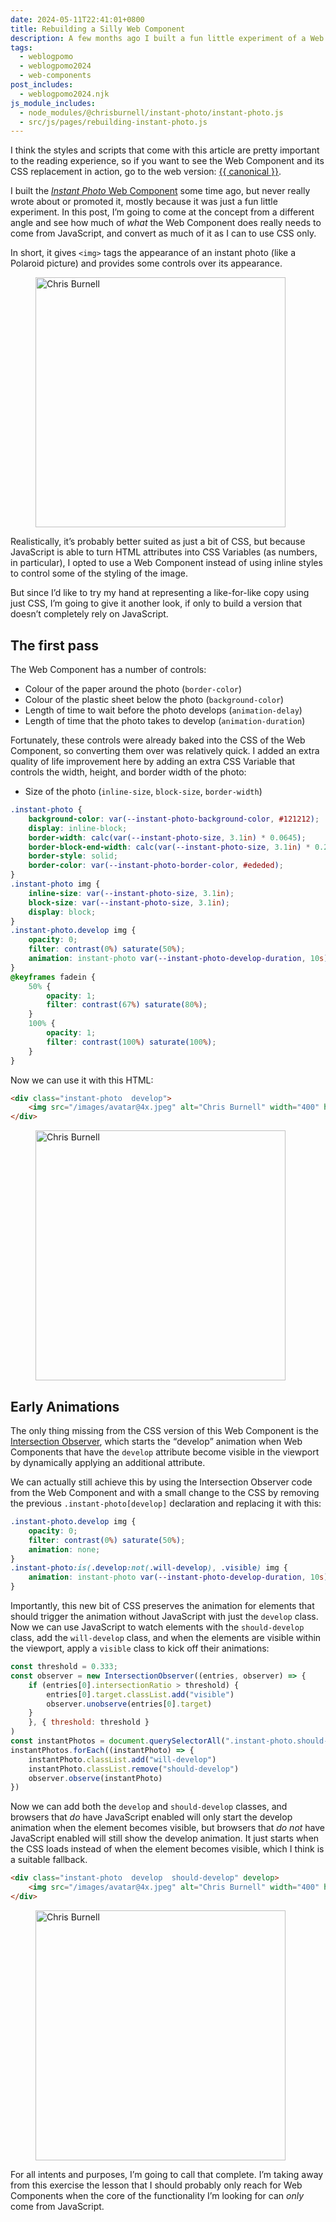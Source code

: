 ```yaml
---
date: 2024-05-11T22:41:01+0800
title: Rebuilding a Silly Web Component
description: A few months ago I built a fun little experiment of a Web Component, but in today’s post, I’m going to try building it using just CSS.
tags:
  - weblogpomo
  - weblogpomo2024
  - web-components
post_includes:
  - weblogpomo2024.njk
js_module_includes:
  - node_modules/@chrisburnell/instant-photo/instant-photo.js
  - src/js/pages/rebuilding-instant-photo.js
---
```


<aside class="rss-only"><p>I think the styles and scripts that come with this article are pretty important to the reading experience, so if you want to see the Web Component and its CSS replacement in action, go to the web version: <a href="{{ canonical }}">{{ canonical }}</a>.</p></aside>

I built the [*Instant Photo* Web Component](/instant-photo/) some time ago, but never really wrote about or promoted it, mostly because it was just a fun little experiment. In this post, I’m going to come at the concept from a different angle and see how much of *what* the Web Component does really needs to come from JavaScript, and convert as much of it as I can to use CSS only.

In short, it gives `<img>` tags the appearance of an instant photo (like a Polaroid picture) and provides some controls over its appearance.

<figure>
    <instant-photo develop>
        <img src="/images/avatar@4x.jpeg" alt="Chris Burnell" class=" [ canada ] " width="400" height="400">
    </instant-photo>
</figure>

Realistically, it’s probably better suited as just a bit of CSS, but because JavaScript is able to turn HTML attributes into CSS Variables (as numbers, in particular), I opted to use a Web Component instead of using inline styles to control some of the styling of the image.

But since I’d like to try my hand at representing a like-for-like copy using just CSS, I’m going to give it another look, if only to build a version that doesn’t completely rely on JavaScript.

## The first pass

The Web Component has a number of controls:

- Colour of the paper around the photo (`border-color`)
- Colour of the plastic sheet below the photo (`background-color`)
- Length of time to wait before the photo develops (`animation-delay`)
- Length of time that the photo takes to develop (`animation-duration`)

Fortunately, these controls were already baked into the CSS of the Web Component, so converting them over was relatively quick. I added an extra quality of life improvement here by adding an extra CSS Variable that controls the width, height, and border width of the photo:

- Size of the photo (`inline-size`, `block-size`, `border-width`)

```css
.instant-photo {
	background-color: var(--instant-photo-background-color, #121212);
	display: inline-block;
	border-width: calc(var(--instant-photo-size, 3.1in) * 0.0645);
	border-block-end-width: calc(var(--instant-photo-size, 3.1in) * 0.2903);
	border-style: solid;
	border-color: var(--instant-photo-border-color, #ededed);
}
.instant-photo img {
	inline-size: var(--instant-photo-size, 3.1in);
	block-size: var(--instant-photo-size, 3.1in);
	display: block;
}
.instant-photo.develop img {
	opacity: 0;
	filter: contrast(0%) saturate(50%);
	animation: instant-photo var(--instant-photo-develop-duration, 10s) linear var(--instant-photo-develop-delay, 1s) forwards;
}
@keyframes fadein {
	50% {
		opacity: 1;
		filter: contrast(67%) saturate(80%);
	}
	100% {
		opacity: 1;
		filter: contrast(100%) saturate(100%);
	}
}
```

Now we can use it with this HTML:

```html
<div class="instant-photo  develop">
	<img src="/images/avatar@4x.jpeg" alt="Chris Burnell" width="400" height="400">
</div>
```

<figure>
    <div class="instant-photo  develop">
        <img src="/images/avatar@4x.jpeg" alt="Chris Burnell" width="400" height="400">
    </div>
</figure>

## Early Animations

The only thing missing from the CSS version of this Web Component is the [Intersection Observer](https://developer.mozilla.org/en-US/docs/Web/API/IntersectionObserver/IntersectionObserver), which starts the <q>develop</q> animation when Web Components that have the `develop` attribute become visible in the viewport by dynamically applying an additional attribute.

We can actually still achieve this by using the Intersection Observer code from the Web Component and with a small change to the CSS by removing the previous `.instant-photo[develop]` declaration and replacing it with this:

```css
.instant-photo.develop img {
	opacity: 0;
	filter: contrast(0%) saturate(50%);
	animation: none;
}
.instant-photo:is(.develop:not(.will-develop), .visible) img {
	animation: instant-photo var(--instant-photo-develop-duration, 10s) linear var(--instant-photo-develop-delay, 1s) forwards;
}
```

Importantly, this new bit of CSS preserves the animation for elements that should trigger the animation without JavaScript with just the `develop` class. Now we can use JavaScript to watch elements with the `should-develop` class, add the `will-develop` class, and when the elements are visible within the viewport, apply a `visible` class to kick off their animations:

```javascript
const threshold = 0.333;
const observer = new IntersectionObserver((entries, observer) => {
    if (entries[0].intersectionRatio > threshold) {
        entries[0].target.classList.add("visible")
        observer.unobserve(entries[0].target)
    }
    }, { threshold: threshold }
)
const instantPhotos = document.querySelectorAll(".instant-photo.should-develop")
instantPhotos.forEach((instantPhoto) => {
	instantPhoto.classList.add("will-develop")
	instantPhoto.classList.remove("should-develop")
	observer.observe(instantPhoto)
})
```

Now we can add both the `develop` and `should-develop` classes, and browsers that *do* have JavaScript enabled will only start the develop animation when the element becomes visible, but browsers that *do not* have JavaScript enabled will still show the develop animation. It just starts when the CSS loads instead of when the element becomes visible, which I think is a suitable fallback.

```html
<div class="instant-photo  develop  should-develop" develop>
	<img src="/images/avatar@4x.jpeg" alt="Chris Burnell" width="400" height="400">
</div>
```

<figure>
    <div class="instant-photo  develop  should-develop" develop>
        <img src="/images/avatar@4x.jpeg" alt="Chris Burnell" width="400" height="400">
    </div>
</figure>

For all intents and purposes, I’m going to call that complete. I’m taking away from this exercise the lesson that I should probably only reach for Web Components when the core of the functionality I’m looking for can *only* come from JavaScript.
